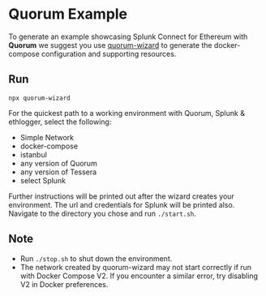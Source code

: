 # Quorum Example

To generate an example showcasing Splunk Connect for Ethereum with **Quorum** we suggest you use [quorum-wizard](https://github.com/jpmorganchase/quorum-wizard) to generate the docker-compose configuration and supporting resources.

## Run

```sh-session
npx quorum-wizard
```

For the quickest path to a working environment with Quorum, Splunk & ethlogger, select the following:

-   Simple Network
-   docker-compose
-   istanbul
-   any version of Quorum
-   any version of Tessera
-   select Splunk

Further instructions will be printed out after the wizard creates your environment. The url and credentials for Splunk will be printed also. Navigate to the directory you chose and run `./start.sh`.

## Note

-   Run `./stop.sh` to shut down the environment.
-   The network created by quorum-wizard may not start correctly if run with Docker Compose V2. If you encounter a similar error, try disabling V2 in Docker preferences.
